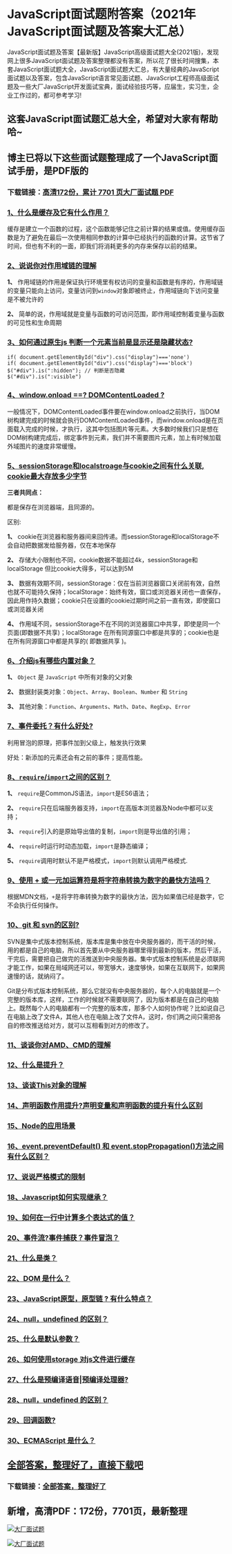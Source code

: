 # JavaScript面试题附答案（2021年JavaScript面试题及答案大汇总）

JavaScript面试题及答案【最新版】JavaScript高级面试题大全(2021版)，发现网上很多JavaScript面试题及答案整理都没有答案，所以花了很长时间搜集，本套JavaScript面试题大全，JavaScript面试题大汇总，有大量经典的JavaScript面试题以及答案，包含JavaScript语言常见面试题、JavaScript工程师高级面试题及一些大厂JavaScript开发面试宝典，面试经验技巧等，应届生，实习生，企业工作过的，都可参考学习!

## 这套JavaScript面试题汇总大全，希望对大家有帮助哈~ 

## 博主已将以下这些面试题整理成了一个JavaScript面试手册，是PDF版的

### 下载链接：[高清172份，累计 7701 页大厂面试题  PDF](https://gitee.com/souyunku/NewDevBooks/blob/master/docs/index.md)


### [1、什么是缓存及它有什么作用？](https://gitee.com/souyunku/NewDevBooks/blob/master/docs/JavaScript/JavaScript面试题附答案（2021年JavaScript面试题及答案大汇总）.md#1什么是缓存及它有什么作用)  


缓存是建立一个函数的过程，这个函数能够记住之前计算的结果或值。使用缓存函数是为了避免在最后一次使用相同参数的计算中已经执行的函数的计算。这节省了时间，但也有不利的一面，即我们将消耗更多的内存来保存以前的结果。


### [2、说说你对作用域链的理解](https://gitee.com/souyunku/NewDevBooks/blob/master/docs/JavaScript/JavaScript面试题附答案（2021年JavaScript面试题及答案大汇总）.md#2说说你对作用域链的理解)  


**1、** 作用域链的作用是保证执行环境里有权访问的变量和函数是有序的，作用域链的变量只能向上访问，变量访问到`window`对象即被终止，作用域链向下访问变量是不被允许的

**2、** 简单的说，作用域就是变量与函数的可访问范围，即作用域控制着变量与函数的可见性和生命周期


### [3、如何通过原生js 判断一个元素当前是显示还是隐藏状态?](https://gitee.com/souyunku/NewDevBooks/blob/master/docs/JavaScript/JavaScript面试题附答案（2021年JavaScript面试题及答案大汇总）.md#3如何通过原生js-判断一个元素当前是显示还是隐藏状态)  


```
if( document.getElementById("div").css("display")==='none')
if( document.getElementById("div").css("display")==='block')
$("#div").is(":hidden"); // 判断是否隐藏
$("#div").is(":visible")
```


### [4、window.onload ==? DOMContentLoaded ?](https://gitee.com/souyunku/NewDevBooks/blob/master/docs/JavaScript/JavaScript面试题附答案（2021年JavaScript面试题及答案大汇总）.md#4windowonload--domcontentloaded-)  


一般情况下，DOMContentLoaded事件要在window.onload之前执行，当DOM树构建完成的时候就会执行DOMContentLoaded事件，而window.onload是在页面载入完成的时候，才执行，这其中包括图片等元素。大多数时候我们只是想在DOM树构建完成后，绑定事件到元素，我们并不需要图片元素，加上有时候加载外域图片的速度非常缓慢。


### [5、sessionStorage和localstroage与cookie之间有什么关联, cookie最大存放多少字节](https://gitee.com/souyunku/NewDevBooks/blob/master/docs/JavaScript/JavaScript面试题附答案（2021年JavaScript面试题及答案大汇总）.md#5sessionstorage和localstroage与cookie之间有什么关联,-cookie最大存放多少字节)  


**三者共同点：**

都是保存在浏览器端，且同源的。

区别:

**1、** cookie在浏览器和服务器间来回传递。而sessionStorage和localStorage不会自动把数据发给服务器，仅在本地保存

**2、** 存储大小限制也不同，cookie数据不能超过4k，sessionStorage和localStorage 但比cookie大得多，可以达到5M

**3、** 数据有效期不同，sessionStorage：仅在当前浏览器窗口关闭前有效，自然也就不可能持久保持；localStorage：始终有效，窗口或浏览器关闭也一直保存，因此用作持久数据；cookie只在设置的cookie过期时间之前一直有效，即使窗口或浏览器关闭

**4、** 作用域不同，sessionStorage不在不同的浏览器窗口中共享，即使是同一个页面(即数据不共享)；localStorage 在所有同源窗口中都是共享的；cookie也是在所有同源窗口中都是共享的( 即数据共享 )。


### [6、介绍js有哪些内置对象？](https://gitee.com/souyunku/NewDevBooks/blob/master/docs/JavaScript/JavaScript面试题附答案（2021年JavaScript面试题及答案大汇总）.md#6介绍js有哪些内置对象)  


**1、** `Object` 是 `JavaScript` 中所有对象的父对象

**2、** 数据封装类对象：`Object`、`Array`、`Boolean`、`Number` 和 `String`

**3、** 其他对象：`Function`、`Arguments`、`Math`、`Date`、`RegExp`、`Error`


### [7、事件委托？有什么好处?](https://gitee.com/souyunku/NewDevBooks/blob/master/docs/JavaScript/JavaScript面试题附答案（2021年JavaScript面试题及答案大汇总）.md#7事件委托有什么好处)  


利用冒泡的原理，把事件加到父级上，触发执行效果

好处：新添加的元素还会有之前的事件；提高性能。


### [8、`require`/`import`之间的区别？](https://gitee.com/souyunku/NewDevBooks/blob/master/docs/JavaScript/JavaScript面试题附答案（2021年JavaScript面试题及答案大汇总）.md#8require/import之间的区别)  


**1、** `require`是CommonJS语法，`import`是ES6语法；

**2、** `require`只在后端服务器支持，`import`在高版本浏览器及Node中都可以支持；

**3、** `require`引入的是原始导出值的复制，`import`则是导出值的引用；

**4、** `require`时运行时动态加载，`import`是静态编译；

**5、** `require`调用时默认不是严格模式，`import`则默认调用严格模式.

### [9、使用 + 或一元加运算符是将字符串转换为数字的最快方法吗？](https://gitee.com/souyunku/NewDevBooks/blob/master/docs/JavaScript/JavaScript面试题附答案（2021年JavaScript面试题及答案大汇总）.md#9使用-+-或一元加运算符是将字符串转换为数字的最快方法吗)  


根据MDN文档，`+`是将字符串转换为数字的最快方法，因为如果值已经是数字，它不会执行任何操作。


### [10、git 和 svn的区别?](https://gitee.com/souyunku/NewDevBooks/blob/master/docs/JavaScript/JavaScript面试题附答案（2021年JavaScript面试题及答案大汇总）.md#10git-和-svn的区别)  


SVN是集中式版本控制系统，版本库是集中放在中央服务器的，而干活的时候，用的都是自己的电脑，所以首先要从中央服务器哪里得到最新的版本，然后干活，干完后，需要把自己做完的活推送到中央服务器。集中式版本控制系统是必须联网才能工作，如果在局域网还可以，带宽够大，速度够快，如果在互联网下，如果网速慢的话，就纳闷了。

Git是分布式版本控制系统，那么它就没有中央服务器的，每个人的电脑就是一个完整的版本库，这样，工作的时候就不需要联网了，因为版本都是在自己的电脑上。既然每个人的电脑都有一个完整的版本库，那多个人如何协作呢？比如说自己在电脑上改了文件A，其他人也在电脑上改了文件A，这时，你们两之间只需把各自的修改推送给对方，就可以互相看到对方的修改了。


### [11、谈谈你对AMD、CMD的理解](https://gitee.com/souyunku/NewDevBooks/blob/master/docs/JavaScript/JavaScript面试题附答案（2021年JavaScript面试题及答案大汇总）.md#11谈谈你对的理解)  

### [12、什么是提升？](https://gitee.com/souyunku/NewDevBooks/blob/master/docs/JavaScript/JavaScript面试题附答案（2021年JavaScript面试题及答案大汇总）.md#12什么是提升)  

### [13、谈谈This对象的理解](https://gitee.com/souyunku/NewDevBooks/blob/master/docs/JavaScript/JavaScript面试题附答案（2021年JavaScript面试题及答案大汇总）.md#13谈谈this对象的理解)  

### [14、声明函数作用提升?声明变量和声明函数的提升有什么区别](https://gitee.com/souyunku/NewDevBooks/blob/master/docs/JavaScript/JavaScript面试题附答案（2021年JavaScript面试题及答案大汇总）.md#14声明函数作用提升声明变量和声明函数的提升有什么区别)  

### [15、Node的应用场景](https://gitee.com/souyunku/NewDevBooks/blob/master/docs/JavaScript/JavaScript面试题附答案（2021年JavaScript面试题及答案大汇总）.md#15node的应用场景)  

### [16、event.preventDefault() 和 event.stopPropagation()方法之间有什么区别？](https://gitee.com/souyunku/NewDevBooks/blob/master/docs/JavaScript/JavaScript面试题附答案（2021年JavaScript面试题及答案大汇总）.md#16eventpreventdefault-和-eventstoppropagation方法之间有什么区别)  

### [17、说说严格模式的限制](https://gitee.com/souyunku/NewDevBooks/blob/master/docs/JavaScript/JavaScript面试题附答案（2021年JavaScript面试题及答案大汇总）.md#17说说严格模式的限制)  

### [18、Javascript如何实现继承？](https://gitee.com/souyunku/NewDevBooks/blob/master/docs/JavaScript/JavaScript面试题附答案（2021年JavaScript面试题及答案大汇总）.md#18javascript如何实现继承)  

### [19、如何在一行中计算多个表达式的值？](https://gitee.com/souyunku/NewDevBooks/blob/master/docs/JavaScript/JavaScript面试题附答案（2021年JavaScript面试题及答案大汇总）.md#19如何在一行中计算多个表达式的值)  

### [20、事件流?事件捕获？事件冒泡？](https://gitee.com/souyunku/NewDevBooks/blob/master/docs/JavaScript/JavaScript面试题附答案（2021年JavaScript面试题及答案大汇总）.md#20事件流事件捕获事件冒泡)  

### [21、什么是类？](https://gitee.com/souyunku/NewDevBooks/blob/master/docs/JavaScript/JavaScript面试题附答案（2021年JavaScript面试题及答案大汇总）.md#21什么是类)  

### [22、DOM 是什么？](https://gitee.com/souyunku/NewDevBooks/blob/master/docs/JavaScript/JavaScript面试题附答案（2021年JavaScript面试题及答案大汇总）.md#22dom-是什么)  

### [23、JavaScript原型，原型链 ? 有什么特点？](https://gitee.com/souyunku/NewDevBooks/blob/master/docs/JavaScript/JavaScript面试题附答案（2021年JavaScript面试题及答案大汇总）.md#23javascript原型原型链--有什么特点)  

### [24、null，undefined 的区别？](https://gitee.com/souyunku/NewDevBooks/blob/master/docs/JavaScript/JavaScript面试题附答案（2021年JavaScript面试题及答案大汇总）.md#24nullundefined-的区别)  

### [25、什么是默认参数？](https://gitee.com/souyunku/NewDevBooks/blob/master/docs/JavaScript/JavaScript面试题附答案（2021年JavaScript面试题及答案大汇总）.md#25什么是默认参数)  

### [26、如何使用storage 对js文件进行缓存](https://gitee.com/souyunku/NewDevBooks/blob/master/docs/JavaScript/JavaScript面试题附答案（2021年JavaScript面试题及答案大汇总）.md#26如何使用storage-对js文件进行缓存)  

### [27、什么是预编译语音|预编译处理器?](https://gitee.com/souyunku/NewDevBooks/blob/master/docs/JavaScript/JavaScript面试题附答案（2021年JavaScript面试题及答案大汇总）.md#27什么是预编译语音|预编译处理器)  

### [28、null，undefined 的区别？](https://gitee.com/souyunku/NewDevBooks/blob/master/docs/JavaScript/JavaScript面试题附答案（2021年JavaScript面试题及答案大汇总）.md#28nullundefined-的区别)  

### [29、回调函数?](https://gitee.com/souyunku/NewDevBooks/blob/master/docs/JavaScript/JavaScript面试题附答案（2021年JavaScript面试题及答案大汇总）.md#29回调函数)  

### [30、ECMAScript 是什么？](https://gitee.com/souyunku/NewDevBooks/blob/master/docs/JavaScript/JavaScript面试题附答案（2021年JavaScript面试题及答案大汇总）.md#30ecmascript-是什么)  





## [全部答案，整理好了，直接下载吧](https://gitee.com/souyunku/DevBooks/blob/master/docs/daan.md)

### 下载链接：[全部答案，整理好了](https://gitee.com/souyunku/NewDevBooks/blob/master/docs/daan.md)




## 新增，高清PDF：172份，7701页，最新整理

[![大厂面试题](https://www.souyunku.com/wp-content/uploads/weixin/mst.png "架构师专栏")](https://www.souyunku.com/wp-content/uploads/weixin/githup-weixin.png "架构师专栏")

[![大厂面试题](https://www.souyunku.com/wp-content/uploads/weixin/githup-weixin.png "架构师专栏")](https://www.souyunku.com/wp-content/uploads/weixin/githup-weixin.png "架构师专栏")
